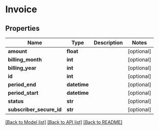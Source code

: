 # Invoice

## Properties
Name | Type | Description | Notes
------------ | ------------- | ------------- | -------------
**amount** | **float** |  | [optional] 
**billing_month** | **int** |  | [optional] 
**billing_year** | **int** |  | [optional] 
**id** | **int** |  | [optional] 
**period_end** | **datetime** |  | [optional] 
**period_start** | **datetime** |  | [optional] 
**status** | **str** |  | [optional] 
**subscriber_secure_id** | **str** |  | [optional] 

[[Back to Model list]](../README.md#documentation-for-models) [[Back to API list]](../README.md#documentation-for-api-endpoints) [[Back to README]](../README.md)


